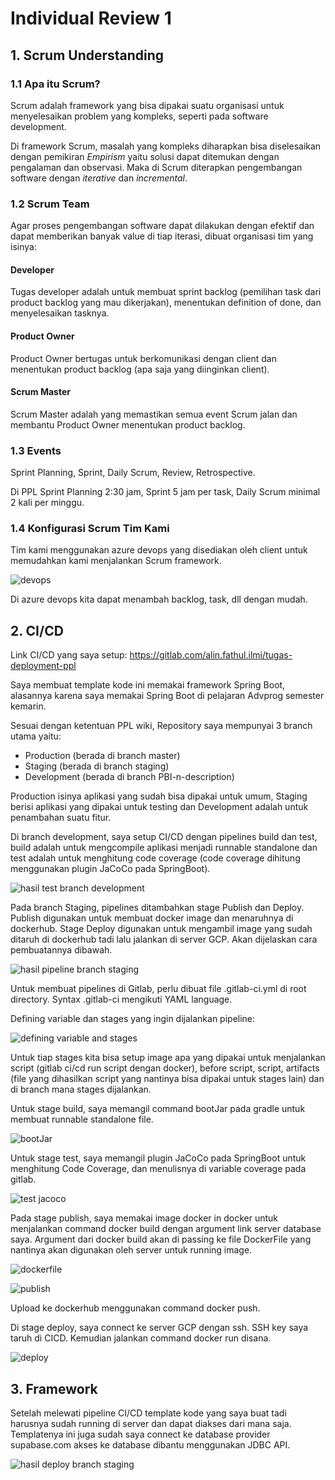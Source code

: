 # Individual Review 1

## 1. Scrum Understanding

### 1.1 Apa itu Scrum?
Scrum adalah framework yang bisa dipakai suatu organisasi untuk menyelesaikan problem yang kompleks, seperti pada software development.

Di framework Scrum, masalah yang kompleks diharapkan bisa diselesaikan dengan pemikiran *Empirism* yaitu solusi dapat ditemukan dengan pengalaman dan observasi. Maka di Scrum diterapkan pengembangan software dengan *iterative* dan *incremental*.

### 1.2 Scrum Team
Agar proses pengembangan software dapat dilakukan dengan efektif dan dapat memberikan banyak value di tiap iterasi, dibuat organisasi tim yang isinya:

#### Developer
Tugas developer adalah untuk membuat sprint backlog (pemilihan task dari product backlog yang mau dikerjakan), menentukan definition of done, dan menyelesaikan tasknya.

#### Product Owner
Product Owner bertugas untuk berkomunikasi dengan client dan menentukan product backlog (apa saja yang diinginkan client).

#### Scrum Master
Scrum Master adalah yang memastikan semua event Scrum jalan dan membantu Product Owner menentukan product backlog.

### 1.3 Events
Sprint Planning, Sprint, Daily Scrum, Review, Retrospective.

Di PPL Sprint Planning 2:30 jam, Sprint 5 jam per task, Daily Scrum minimal 2 kali per minggu.

### 1.4 Konfigurasi Scrum Tim Kami
Tim kami menggunakan azure devops yang disediakan oleh client untuk memudahkan kami menjalankan Scrum framework.

![devops](/img/img1.png)

Di azure devops kita dapat menambah backlog, task, dll dengan mudah.

## 2. CI/CD
Link CI/CD yang saya setup: https://gitlab.com/alin.fathul.ilmi/tugas-deployment-ppl

Saya membuat template kode ini memakai framework Spring Boot, alasannya karena saya memakai Spring Boot di pelajaran Advprog semester kemarin.

Sesuai dengan ketentuan PPL wiki, Repository saya mempunyai 3 branch utama yaitu:

- Production (berada di branch master)
- Staging (berada di branch staging)
- Development (berada di branch PBI-n-description)

Production isinya aplikasi yang sudah bisa dipakai untuk umum, Staging berisi aplikasi yang dipakai untuk testing dan Development adalah untuk penambahan suatu fitur.

Di branch development, saya setup CI/CD dengan pipelines build dan test, build adalah untuk mengcompile aplikasi menjadi runnable standalone dan test adalah untuk menghitung code coverage (code coverage dihitung menggunakan plugin JaCoCo pada SpringBoot).

![hasil test branch development](/img/img2.png)

Pada branch Staging, pipelines ditambahkan stage Publish dan Deploy. Publish digunakan untuk membuat docker image dan menaruhnya di dockerhub. Stage Deploy digunakan untuk mengambil image yang sudah ditaruh di dockerhub tadi lalu jalankan di server GCP. Akan dijelaskan cara pembuatannya dibawah.

![hasil pipeline branch staging](/img/img3.png)

Untuk membuat pipelines di Gitlab, perlu dibuat file .gitlab-ci.yml di root directory. Syntax .gitlab-ci mengikuti YAML language.

Defining variable dan stages yang ingin dijalankan pipeline:

![defining variable and stages](/img/img5.png)

Untuk tiap stages kita bisa setup image apa yang dipakai untuk menjalankan script (gitlab ci/cd run script dengan docker), before script, script, artifacts (file yang dihasilkan script yang nantinya bisa dipakai untuk stages lain) dan di branch mana stages dijalankan.

Untuk stage build, saya memangil command bootJar pada gradle untuk membuat runnable standalone file. 

![bootJar](/img/img6.png)

Untuk stage test, saya memangil plugin JaCoCo pada SpringBoot untuk menghitung Code Coverage, dan menulisnya di variable coverage pada gitlab.

![test jacoco](/img/img7.png)

Pada stage publish, saya memakai image docker in docker untuk menjalankan command docker build dengan argument link server database saya. Argument dari docker build akan di passing ke file DockerFile yang nantinya akan digunakan oleh server untuk running image. 

![dockerfile](/img/img9.png)

![publish](/img/img8.png)

Upload ke dockerhub menggunakan command docker push.

Di stage deploy, saya connect ke server GCP dengan ssh. SSH key saya taruh di CICD. Kemudian jalankan command docker run disana.

![deploy](/img/img10.png)

## 3. Framework
Setelah melewati pipeline CI/CD template kode yang saya buat tadi harusnya sudah running di server dan dapat diakses dari mana saja. Templatenya ini juga sudah saya connect ke database provider supabase.com akses ke database dibantu menggunakan JDBC API.

![hasil deploy branch staging](/img/img4.png)